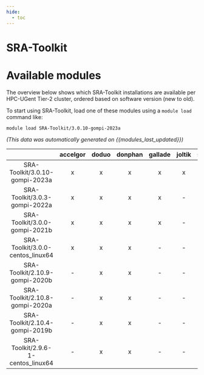 ```yaml
---
hide:
  - toc
---
```


SRA-Toolkit
===========

# Available modules


The overview below shows which SRA-Toolkit installations are available per HPC-UGent Tier-2 cluster, ordered based on software version (new to old).

To start using SRA-Toolkit, load one of these modules using a `module load` command like:

```shell
module load SRA-Toolkit/3.0.10-gompi-2023a
```

*(This data was automatically generated on {{modules_last_updated}})*  

| |accelgor|doduo|donphan|gallade|joltik|shinx|skitty|
| :---: | :---: | :---: | :---: | :---: | :---: | :---: | :---: |
|SRA-Toolkit/3.0.10-gompi-2023a|x|x|x|x|x|x|x|
|SRA-Toolkit/3.0.3-gompi-2022a|x|x|x|x|-|-|-|
|SRA-Toolkit/3.0.0-gompi-2021b|x|x|x|x|-|-|-|
|SRA-Toolkit/3.0.0-centos_linux64|x|x|x|-|-|-|-|
|SRA-Toolkit/2.10.9-gompi-2020b|-|x|x|-|-|-|-|
|SRA-Toolkit/2.10.8-gompi-2020a|-|x|x|-|-|-|-|
|SRA-Toolkit/2.10.4-gompi-2019b|-|x|x|-|-|-|-|
|SRA-Toolkit/2.9.6-1-centos_linux64|-|x|x|-|-|-|-|

